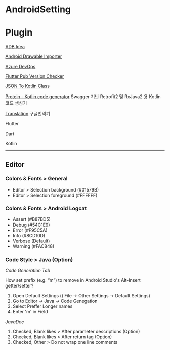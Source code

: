 # AndroidSetting

# Plugin
[ADB Idea](https://plugins.jetbrains.com/plugin/7380-adb-idea/)

[Android Drawable Importer](https://plugins.jetbrains.com/plugin/7658-android-drawable-importer/)

[Azure DevOps](https://plugins.jetbrains.com/plugin/7981-azure-devops/)

[Flutter Pub Version Checker](https://plugins.jetbrains.com/plugin/12400-flutter-pub-version-checker/)

[JSON To Kotlin Class](https://plugins.jetbrains.com/plugin/9960-json-to-kotlin-class-jsontokotlinclass-/)

[Protein - Kotlin code generator](https://plugins.jetbrains.com/plugin/10206-protein--kotlin-code-generator-for-retrofit2-and-rxjava2-based-on-swagger/) Swagger 기반 Retrofit2 및 RxJava2 용 Kotlin 코드 생성기

[Translation](https://plugins.jetbrains.com/plugin/8579-translation/) 구글번역기

Flutter

Dart

Kotlin

- - -

## Editor

### Colors & Fonts > General

- Editor > Selection background (#01579B)
- Editor > Selection foreground (#FFFFFF)

### Colors & Fonts > Android Logcat

- Assert (#B87BD5)
- Debug (#54C1E9)
- Error (#F95C5A)
- Info (#8CD10D)
- Verbose (Default)
- Warning (#FAC848)

### Code Style > Java (Option)

*Code Generation Tab*

How set prefix (e.g. “m”) to remove in Android Studio's Alt-Insert getter/setter?

1. Open Default Settings () File -> Other Settings -> Default Settings)
2. Go to Editor -> Java -> Code Genegation
3. Select Preffer Longer names
4. Enter 'm' in Field

*JavaDoc*

1. Checked, Blank likes > After parameter descriptions (Option)
2. Checked, Blank likes > After return tag (Option)
3. Checked, Other > Do not wrap one line comments


